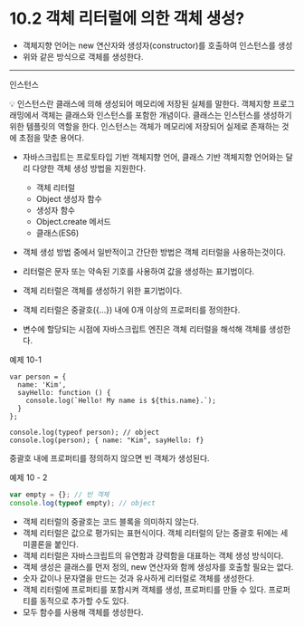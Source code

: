 # 10.2 객체 리터럴에 의한 객체 생성?

- 객체지향 언어는 new 연산자와 생성자(constructor)를 호출하여 인스턴스를 생성
- 위와 같은 방식으로 객체를 생성한다.

---

인스턴스

<aside>
💡 인스턴스란 클래스에 의해 생성되어 메모리에 저장된 실체를 말한다. 객체지향 프로그래밍에서 객체는 클래스와 인스턴스를 포함한 개념이다. 클래스는 인스턴스를 생성하기 위한 템플릿의 역할을 한다. 인스턴스는 객체가 메모리에 저장되어 실제로 존재하는 것에 초점을 맞춘 용어다.
</aside>

- 자바스크립트는 프로토타입 기반 객체지향 언어, 클래스 기반 객체지향 언어와는 달리 다양한 객체 생성 방법을 지원한다.

  - 객체 리터럴
  - Object 생성자 함수
  - 생성자 함수
  - Object.create 메서드
  - 클래스(ES6)

- 객체 생성 방법 중에서 일반적이고 간단한 방법은 객체 리터럴을 사용하는것이다.
- 리터럴은 문자 또는 약속된 기호를 사용하여 값을 생성하는 표기법이다.
- 객체 리터럴은 객체를 생성하기 위한 표기법이다.
- 객체 리터럴은 중괄호({...}) 내에 0개 이상의 프로퍼티를 정의한다.
- 변수에 할당되는 시점에 자바스크립트 엔진은 객체 리터럴을 해석해 객체를 생성한다.

예제 10-1

```JS
var person = {
  name: 'Kim',
  sayHello: function () {
    console.log(`Hello! My name is ${this.name}.`);
  }
};

console.log(typeof person); // object
console.log(person); { name: "Kim", sayHello: f}

```

중괄호 내에 프로퍼티를 정의하지 않으면 빈 객체가 생성된다.

예제 10 - 2

```js
var empty = {}; // 빈 객체
console.log(typeof empty); // object
```

- 객체 리터럴의 중괄호는 코드 블록을 의미하지 않는다.
- 객체 리터럴은 값으로 평가되는 표현식이다. 객체 리터럴의 닫는 중괄호 뒤에는 세미콜론을 붙인다.
- 객체 리터럴은 자바스크립트의 유연함과 강력함을 대표하는 객체 생성 방식이다.
- 객체 생성은 클래스를 먼저 정의, new 연산자와 함께 생성자를 호출할 필요는 없다.
- 숫자 값이나 문자열을 만드는 것과 유사하게 리터럴로 객체를 생성한다.
- 객체 리터럴에 프로퍼티를 포함시켜 객체를 생성, 프로퍼티를 만들 수 있다. 프로퍼티를 동적으로 추가할 수도 있다.
- 모두 함수를 사용해 객체를 생성한다.
